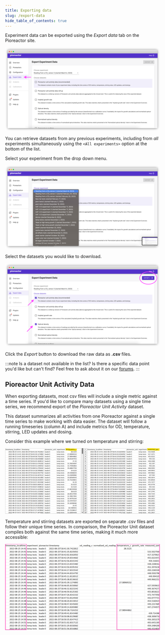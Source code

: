 ```yaml
---
title: Exporting data
slug: /export-data
hide_table_of_contents: true
---
```


Experiment data can be exported using the _Export data_ tab on the Pioreactor site.


![](/img/user-guide/export_data_default.png)


You can retrieve datasets from any previous experiments, including from _all_ experiments simultaneously using the `<All experiments>` option at the bottom of the list.

Select your experiment from the drop down menu.

![](/img/user-guide/export_data_choose_dataset.png)

Select the datasets you would like to download. 

![](/img/user-guide/export_data_selections.png)

Click the _Export_ button to download the raw data as **.csv** files.


:::note
Is a dataset not available in the list? Is there a specific data point you'd like but can't find? Feel free to ask about it on our [forums](https://forum.pioreactor.com/).
:::

## Pioreactor Unit Activity Data

When exporting datasets, most csv files will include a single metric against a time series. If you'd like to compare many datasets using a single time series, we recommend export of the _Pioreactor Unit Activity_ dataset.

This dataset summarizes all activities from one Pioreactor against a single time series to make working with data easier. The dataset will follow a running timeseries (column A) and include metrics for OD, temperature, stirring, LED updates and dosing. 

Consider this example where we turned on temperature and stirring: 

![](/img/user-guide/temp-vs-stirring-separate-csv.png)

Temperature and stirring datasets are exported on separate .csv files and follow their unique time series. In comparison, the Pioreactor Unit dataset compiles both against the same time series, making it much more accessible:

![](/img/user-guide/pio-unit-data-example.png)



<!-- insert images of example export data once implemented --> 

